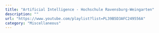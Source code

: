```yaml
---
title: "Artificial Intelligence - Hochschule Ravensburg-Weingarten"
description: ""
url: "https://www.youtube.com/playlist?list=PL39B5D3AFC249556A"
category: "Miscellaneous"
---
```

